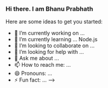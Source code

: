 ### Hi there. I am Bhanu Prabhath

Here are some ideas to get you started:

- 🔭 I’m currently working on ...
- 🌱 I’m currently learning ... Node.js
- 👯 I’m looking to collaborate on ...
- 🤔 I’m looking for help with ...
- 💬 Ask me about ...
- 📫 How to reach me: ...
- 😄 Pronouns: ...
- ⚡ Fun fact: ...
-->
